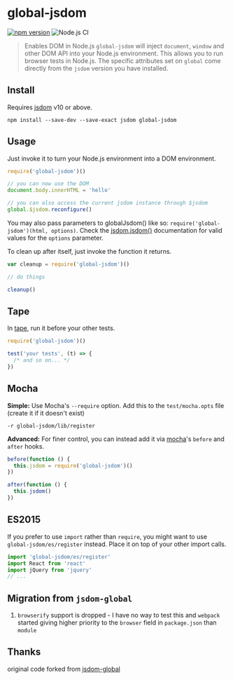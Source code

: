 # global-jsdom
[![npm version](http://img.shields.io/npm/v/global-jsdom.svg?style=flat-square)](https://www.npmjs.com/package/global-jsdom)
![Node.js CI](https://github.com/modosc/global-jsdom/workflows/Node.js%20CI/badge.svg?branch=master)

> Enables DOM in Node.js
`global-jsdom` will inject `document`, `window` and other DOM API into your Node.js environment. This allows you to run browser tests in Node.js. The specific attributes set on `global` come directly from the `jsdom` version you have installed.
## Install

Requires [jsdom][] v10 or above.

```
npm install --save-dev --save-exact jsdom global-jsdom
```

[jsdom]: https://github.com/tmpvar/jsdom

## Usage

Just invoke it to turn your Node.js environment into a DOM environment.

```js
require('global-jsdom')()

// you can now use the DOM
document.body.innerHTML = 'hello'

// you can also access the current jsdom instance through $jsdom
global.$jsdom.reconfigure()
```

You may also pass parameters to globalJsdom() like so: `require('global-jsdom')(html, options)`.
Check the [jsdom.jsdom()][] documentation for valid values for the `options` parameter.

To clean up after itself, just invoke the function it returns.

```js
var cleanup = require('global-jsdom')()

// do things

cleanup()
```

## Tape

In [tape][], run it before your other tests.

```js
require('global-jsdom')()

test('your tests', (t) => {
  /* and so on... */
})
```

## Mocha

__Simple:__ Use Mocha's `--require` option. Add this to the `test/mocha.opts` file (create it if it doesn't exist)

```
-r global-jsdom/lib/register
```

__Advanced:__ For finer control, you can instead add it via [mocha]'s `before` and `after` hooks.

```js
before(function () {
  this.jsdom = require('global-jsdom')()
})

after(function () {
  this.jsdom()
})
```

[tape]: https://github.com/substack/tape
[mocha]: https://mochajs.org/
[jsdom.jsdom()]: https://github.com/tmpvar/jsdom/#for-the-hardcore-jsdomjsdom

## ES2015

If you prefer to use `import` rather than `require`, you might want to use `global-jsdom/es/register` instead. Place it on top of your other import calls.

```js
import 'global-jsdom/es/register'
import React from 'react'
import jQuery from 'jquery'
// ...
```

## Migration from `jsdom-global`
1. `browserify` support is dropped - I have no way to test this and `webpack` started giving higher priority to the `browser` field in `package.json` than `module`

## Thanks

original code forked from [jsdom-global](https://github.com/rstacruz/jsdom-global)

